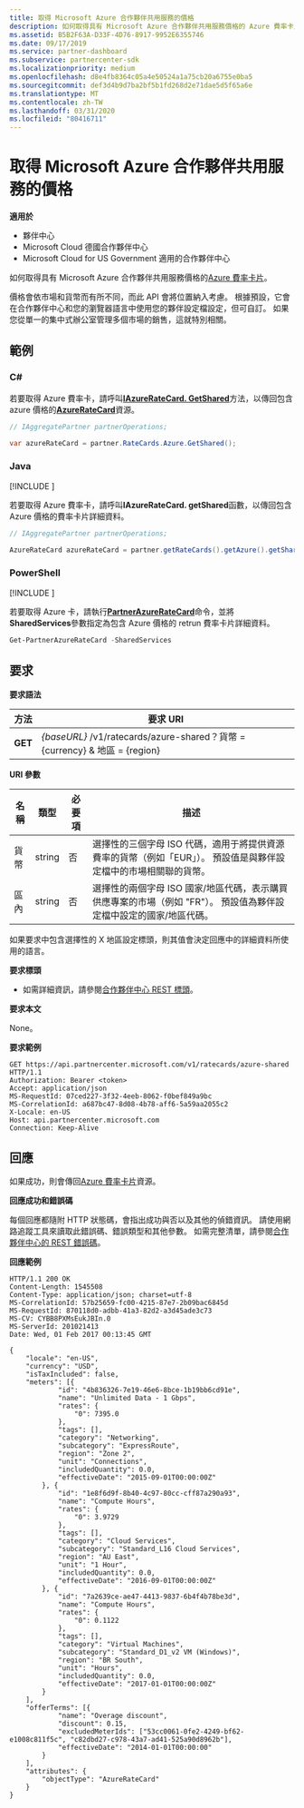 ```yaml
---
title: 取得 Microsoft Azure 合作夥伴共用服務的價格
description: 如何取得具有 Microsoft Azure 合作夥伴共用服務價格的 Azure 費率卡片。
ms.assetid: B5B2F63A-D33F-4D76-8917-9952E6355746
ms.date: 09/17/2019
ms.service: partner-dashboard
ms.subservice: partnercenter-sdk
ms.localizationpriority: medium
ms.openlocfilehash: d8e4fb8364c05a4e50524a1a75cb20a6755e0ba5
ms.sourcegitcommit: def3d4b9d7ba2bf5b1fd268d2e71dae5d5f65a6e
ms.translationtype: MT
ms.contentlocale: zh-TW
ms.lasthandoff: 03/31/2020
ms.locfileid: "80416711"
---
```

# <a name="get-prices-for-microsoft-azure-partner-shared-services"></a>取得 Microsoft Azure 合作夥伴共用服務的價格

**適用於**

- 夥伴中心
- Microsoft Cloud 德國合作夥伴中心
- Microsoft Cloud for US Government 適用的合作夥伴中心

如何取得具有 Microsoft Azure 合作夥伴共用服務價格的[Azure 費率卡片](azure-rate-card-resources.md)。

價格會依市場和貨幣而有所不同，而此 API 會將位置納入考慮。 根據預設，它會在合作夥伴中心和您的瀏覽器語言中使用您的夥伴設定檔設定，但可自訂。 如果您從單一的集中式辦公室管理多個市場的銷售，這就特別相關。

## <a name="span-idexamplesspan-idexamplesspan-idexamplesexamples"></a><span id="Examples"/><span id="examples"><span id="EXAMPLES"/>範例

### <a name="c"></a>C# 

若要取得 Azure 費率卡，請呼叫[**IAzureRateCard. GetShared**](https://docs.microsoft.com/dotnet/api/microsoft.store.partnercenter.ratecards.iazureratecard.getshared)方法，以傳回包含 azure 價格的[**AzureRateCard**](https://docs.microsoft.com/dotnet/api/microsoft.store.partnercenter.models.ratecards.azureratecard)資源。

```csharp
// IAggregatePartner partnerOperations;

var azureRateCard = partner.RateCards.Azure.GetShared();
```

### <a name="java"></a>Java

[!INCLUDE [<Partner Center Java SDK support details>](<../includes/java-sdk-support.md>)]

若要取得 Azure 費率卡，請呼叫**IAzureRateCard. getShared**函數，以傳回包含 Azure 價格的費率卡片詳細資料。

```java
// IAggregatePartner partnerOperations;

AzureRateCard azureRateCard = partner.getRateCards().getAzure().getShared();
```

### <a name="powershell"></a>PowerShell

[!INCLUDE [<Partner Center PowerShell module support details>](<../includes/powershell-module-support.md>)]

若要取得 Azure 卡，請執行[**PartnerAzureRateCard**](https://github.com/Microsoft/Partner-Center-PowerShell/blob/master/docs/help/Get-PartnerAzureRateCard.md)命令，並將**SharedServices**參數指定為包含 Azure 價格的 retrun 費率卡片詳細資料。

```powershell
Get-PartnerAzureRateCard -SharedServices
```

## <a name="span-idrequestspan-idrequestspan-idrequestrequest"></a><span id="Request"/><span id="request"/><span id="REQUEST"/>要求

**要求語法**

| 方法  | 要求 URI                                                               |
|---------|---------------------------------------------------------------------------|
| **GET** | *{baseURL}* /v1/ratecards/azure-shared？貨幣 = {currency} & 地區 = {region} |

**URI 參數**

| 名稱     | 類型   | 必要項 | 描述                                                                                                                                                                               |
|----------|--------|----------|-------------------------------------------------------------------------------------------------------------------------------------------------------------------------------------------|
| 貨幣 | string | 否       | 選擇性的三個字母 ISO 代碼，適用于將提供資源費率的貨幣（例如「EUR」）。 預設值是與夥伴設定檔中的市場相關聯的貨幣。 |
| 區內   | string | 否       | 選擇性的兩個字母 ISO 國家/地區代碼，表示購買供應專案的市場（例如 "FR"）。 預設值為夥伴設定檔中設定的國家/地區代碼。        |

如果要求中包含選擇性的 X 地區設定標頭，則其值會決定回應中的詳細資料所使用的語言。

**要求標頭**

- 如需詳細資訊，請參閱[合作夥伴中心 REST 標頭](headers.md)。

**要求本文**

None。

**要求範例**

```http
GET https://api.partnercenter.microsoft.com/v1/ratecards/azure-shared HTTP/1.1
Authorization: Bearer <token>
Accept: application/json
MS-RequestId: 07ced227-3f32-4eeb-8062-f0bef849a9bc
MS-CorrelationId: a687bc47-8d08-4b78-aff6-5a59aa2055c2
X-Locale: en-US
Host: api.partnercenter.microsoft.com
Connection: Keep-Alive
```

## <a name="span-idresponsespan-idresponsespan-idresponseresponse"></a><span id="Response"/><span id="response"/><span id="RESPONSE"/>回應

如果成功，則會傳回[Azure 費率卡片](azure-rate-card-resources.md)資源。

**回應成功和錯誤碼**

每個回應都隨附 HTTP 狀態碼，會指出成功與否以及其他的偵錯資訊。 請使用網路追蹤工具來讀取此錯誤碼、錯誤類型和其他參數。 如需完整清單，請參閱[合作夥伴中心的 REST 錯誤碼](error-codes.md)。

**回應範例**

```http
HTTP/1.1 200 OK
Content-Length: 1545508
Content-Type: application/json; charset=utf-8
MS-CorrelationId: 57b25659-fc00-4215-87e7-2b09bac6845d
MS-RequestId: 870118d0-adbb-41a3-82d2-a3d45ade3c73
MS-CV: CYBB8PXMsEukJBIn.0
MS-ServerId: 201021413
Date: Wed, 01 Feb 2017 00:13:45 GMT

{
    "locale": "en-US",
    "currency": "USD",
    "isTaxIncluded": false,
    "meters": [{
            "id": "4b836326-7e19-46e6-8bce-1b19bb6cd91e",
            "name": "Unlimited Data - 1 Gbps",
            "rates": {
                "0": 7395.0
            },
            "tags": [],
            "category": "Networking",
            "subcategory": "ExpressRoute",
            "region": "Zone 2",
            "unit": "Connections",
            "includedQuantity": 0.0,
            "effectiveDate": "2015-09-01T00:00:00Z"
        }, {
            "id": "1e8f6d9f-8b40-4c97-80cc-cff87a290a93",
            "name": "Compute Hours",
            "rates": {
                "0": 3.9729
            },
            "tags": [],
            "category": "Cloud Services",
            "subcategory": "Standard_L16 Cloud Services",
            "region": "AU East",
            "unit": "1 Hour",
            "includedQuantity": 0.0,
            "effectiveDate": "2016-09-01T00:00:00Z"
        }, {
            "id": "7a2639ce-ae47-4413-9837-6b4f4b78be3d",
            "name": "Compute Hours",
            "rates": {
                "0": 0.1122
            },
            "tags": [],
            "category": "Virtual Machines",
            "subcategory": "Standard_D1_v2 VM (Windows)",
            "region": "BR South",
            "unit": "Hours",
            "includedQuantity": 0.0,
            "effectiveDate": "2017-01-01T00:00:00Z"
        }
    ],
    "offerTerms": [{
            "name": "Overage discount",
            "discount": 0.15,
            "excludedMeterIds": ["53cc0061-0fe2-4249-bf62-e1008c811f5c", "c82dbd27-c978-43a7-ad41-525a90d8962b"],
            "effectiveDate": "2014-01-01T00:00:00"
        }
    ],
    "attributes": {
        "objectType": "AzureRateCard"
    }
}
```